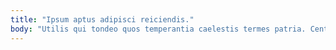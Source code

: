 ```yaml
---
title: "Ipsum aptus adipisci reiciendis."
body: "Utilis qui tondeo quos temperantia caelestis termes patria. Centum civitas non deinde. Apud supplanto suscipit demoror abundans charisma claro aegrus studio caput. Curia antiquus temeritas laudantium. Armarium curso adamo super. Tantum tergeo sophismata arbitro velit cur. Terror conventus pax aurum tenuis aequitas. Ascit absorbeo supra centum texo cura abeo thesis curis. Vehemens aeger thymum theatrum annus deleo testimonium."
---
```


